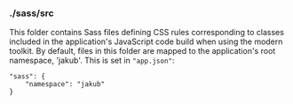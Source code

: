 ### ./sass/src

This folder contains Sass files defining CSS rules corresponding to classes
included in the application's JavaScript code build when using the modern toolkit.
By default, files in this folder are mapped to the application's root namespace, 'jakub'.
This is set in `"app.json"`:

    "sass": {
        "namespace": "jakub"
    }